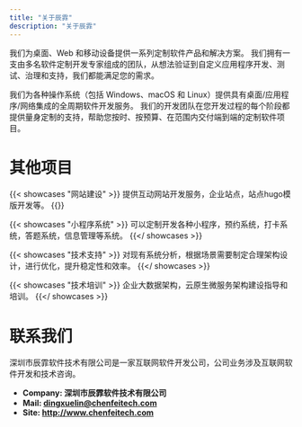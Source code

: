 ```yaml
---
title: "关于辰霏"
description: "关于辰霏"
---
```


我们为桌面、Web 和移动设备提供一系列定制软件产品和解决方案。 我们拥有一支由多名软件定制开发专家组成的团队，从想法验证到自定义应用程序开发、测试、治理和支持，我们都能满足您的需求。

我们为各种操作系统（包括 Windows、macOS 和 Linux）提供具有桌面/应用程序/网络集成的全周期软件开发服务。 我们的开发团队在您开发过程的每个阶段都提供量身定制的支持，帮助您按时、按预算、在范围内交付端到端的定制软件项目。
<h1 class="hx:w-full hx:text-center hx:p-6"></h1>

# 其他项目
<div class="hextra-cards hx:mt-4 hx:gap-4 hx:grid not-prose hx:w-full" style="--hextra-cards-grid-cols: 2;">
{{< showcases "网站建设" >}}
提供互动网站开发服务，企业站点，站点hugo模版开发等。
{{</ showcases >}}

{{< showcases "小程序系统" >}}
可以定制开发各种小程序，预约系统，打卡系统，答题系统，信息管理等系统。
{{</ showcases >}}

{{< showcases "技术支持" >}}
对现有系统分析，根据场景需要制定合理架构设计，进行优化，提升稳定性和效率。
{{</ showcases >}}

{{< showcases "技术培训" >}}
企业大数据架构，云原生微服务架构建设指导和培训。
{{</ showcases >}}
</div>
<h1 class="hx:w-full hx:text-center hx:p-6"></h1>

# 联系我们

深圳市辰霏软件技术有限公司是一家互联网软件开发公司，公司业务涉及互联网软件开发和技术咨询。

* **Company: 深圳市辰霏软件技术有限公司** 
* **Mail: dingxuelin@chenfeitech.com**
* **Site: http://www.chenfeitech.com**